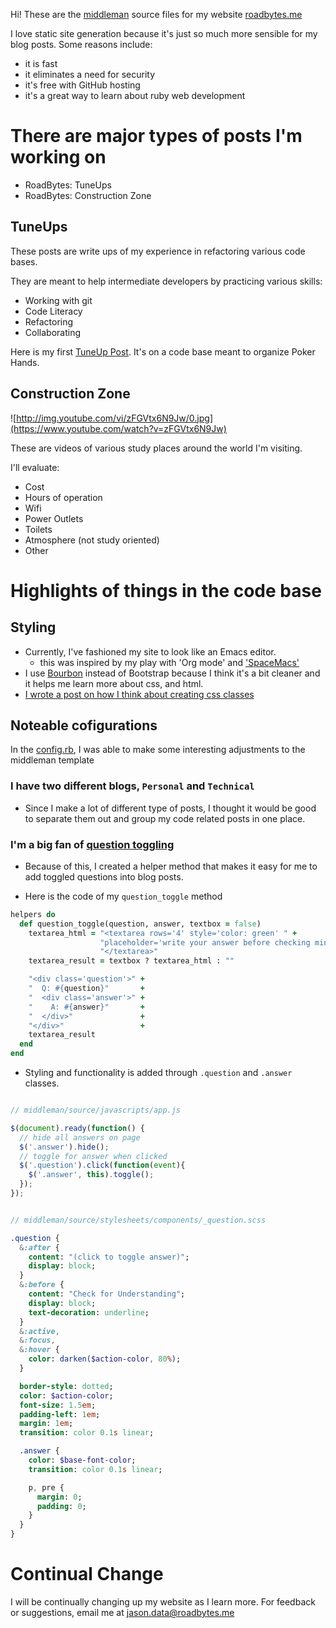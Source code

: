 Hi! These are the [middleman](https://middlemanapp.com)
source files for my website [roadbytes.me](http://roadbytes.me/)

I love static site generation because it's just so much more sensible for my
blog posts.  Some reasons include:

  * it is fast
  * it eliminates a need for security
  * it's free with GitHub hosting
  * it's a great way to learn about ruby web development

# There are major types of posts I'm working on

* RoadBytes: TuneUps
* RoadBytes: Construction Zone

## TuneUps

These posts are write ups of my experience in refactoring various code bases.

They are meant to help intermediate developers by practicing various skills:

* Working with git
* Code Literacy
* Refactoring
* Collaborating

Here is my first [TuneUp Post](http://roadbytes.me/technical/2016/09/08/tune-up-poker.html).  It's on a code base meant to organize Poker Hands.

## Construction Zone

![http://img.youtube.com/vi/zFGVtx6N9Jw/0.jpg](https://www.youtube.com/watch?v=zFGVtx6N9Jw)

These are videos of various study places around the world I'm visiting.

I'll evaluate:

* Cost
* Hours of operation
* Wifi
* Power Outlets
* Toilets
* Atmosphere (not study oriented)
* Other

# Highlights of things in the code base

## Styling

* Currently, I've fashioned my site to look like an Emacs editor.
  * this was inspired by my play with 'Org mode' and ['SpaceMacs'](http://spacemacs.org/)
* I use [Bourbon](http://bourbon.io/) instead of Bootstrap because I think it's a bit cleaner and
  it helps me learn more about css, and html.
* [I wrote a post on how I think about creating css classes](http://roadbytes.me/technical/2016/07/19/organizing-my-stylesheets.html)

## Noteable cofigurations

In the [config.rb](https://github.com/RoadBytes/middleman/blob/master/config.rb),
I was able to make some interesting adjustments to the middleman template

### I have two different blogs, `Personal` and `Technical`

* Since I make a lot of different type of posts, I thought it would be good to
  separate them out and group my code related posts in one place.

### I'm a big fan of [question toggling](http://roadbytes.me/technical/2016/07/16/better-learning-with-question-toggling.html)

* Because of this, I created a helper method that makes it easy for me to add
  toggled questions into blog posts.

* Here is the code of my `question_toggle` method

~~~ ruby
helpers do
  def question_toggle(question, answer, textbox = false)
    textarea_html = "<textarea rows='4' style='color: green' " +
                    "placeholder='write your answer before checking mine'>" +
                    "</textarea>"
    textarea_result = textbox ? textarea_html : ""

    "<div class='question'>" +
    "  Q: #{question}"       +
    "  <div class='answer'>" +
    "    A: #{answer}"       +
    "  </div>"               +
    "</div>"                 +
    textarea_result
  end
end
~~~

* Styling and functionality is added through `.question` and `.answer` classes.

~~~ javascript

// middleman/source/javascripts/app.js

$(document).ready(function() {
  // hide all answers on page
  $('.answer').hide();
  // toggle for answer when clicked
  $('.question').click(function(event){
    $('.answer', this).toggle();
  });
});
~~~

~~~ sass

// middleman/source/stylesheets/components/_question.scss

.question {
  &:after {
    content: "(click to toggle answer)";
    display: block;
  }
  &:before {
    content: "Check for Understanding";
    display: block;
    text-decoration: underline;
  }
  &:active,
  &:focus,
  &:hover {
    color: darken($action-color, 80%);
  }

  border-style: dotted;
  color: $action-color;
  font-size: 1.5em;
  padding-left: 1em;
  margin: 1em;
  transition: color 0.1s linear;

  .answer {
    color: $base-font-color;
    transition: color 0.1s linear;

    p, pre {
      margin: 0;
      padding: 0;
    }
  }
}
~~~

# Continual Change

I will be continually changing up my website as I learn more.  For feedback or
suggestions, email me at jason.data@roadbytes.me
